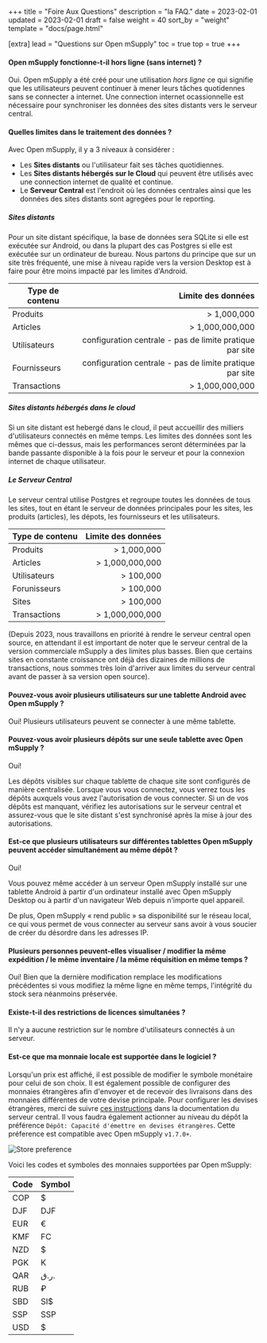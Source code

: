 +++
title = "Foire Aux Questions"
description = "la FAQ."
date = 2023-02-01
updated = 2023-02-01
draft = false
weight = 40
sort_by = "weight"
template = "docs/page.html"

[extra]
lead = "Questions sur Open mSupply"
toc = true
top = true
+++

#### Open mSupply fonctionne-t-il hors ligne (sans internet) ?

Oui. Open mSupply a été créé pour une utilisation <i/>hors ligne</i> ce qui signifie que les utilisateurs peuvent continuer à mener leurs tâches quotidennes sans se connecter a internet. Une connection internet ocassionnelle est nécessaire pour synchroniser les données des sites distants vers le serveur central.

#### Quelles limites dans le traitement des données ?

Avec Open mSupply, il y a 3 niveaux à considérer :

* Les **Sites distants** ou l'utilisateur fait ses tâches quotidiennes.
* Les **Sites distants hébergés sur le Cloud** qui peuvent être utilisés avec une connection internet de qualité et continue.
* Le **Serveur Central** est l'endroit où les données centrales ainsi que les données des sites distants sont agregées pour le reporting.

##### Sites distants
Pour un site distant spécifique, la base de données sera SQLite si elle est exécutée sur Android, ou dans la plupart des cas Postgres si elle est exécutée sur un ordinateur de bureau. Nous partons du principe que sur un site très fréquenté, une mise à niveau rapide vers la version Desktop est à faire pour être moins impacté par les limites d'Android.

|  Type de contenu   |  Limite des données   |
|-------|-------:|
| Produits   | > 1,000,000   |
| Articles    | > 1,000,000,000   |
| Utilisateurs   | configuration centrale - pas de limite pratique par site  |
| Fournisseurs   | configuration centrale - pas de limite pratique par site  |
| Transactions   | > 1,000,000,000    |

##### Sites distants hébergés dans le cloud
Si un site distant est hebergé dans le cloud, il peut accueillir des milliers d'utilisateurs connectés en même temps. Les limites des données sont les mêmes que ci-dessus, mais les performances seront déterminées par la bande passante disponible à la fois pour le serveur et pour la connexion internet de chaque utilisateur.

##### Le Serveur Central
Le serveur central utilise Postgres et regroupe toutes les données de tous les sites, tout en étant le serveur de données principales pour les sites, les produits (articles), les dépots, les fournisseurs et les utilisateurs.

|  Type de contenu   |  Limite des données   |
|-------|-------:|
| Produits   | > 1,000,000   |
| Articles   | > 1,000,000,000   |
| Utilisateurs   | > 100,000   |
| Forunisseurs   | > 100,000  |
| Sites  | > 100,000   |
| Transactions   | > 1,000,000,000    |

(Depuis 2023, nous travaillons en priorité à rendre le serveur central open source, en attendant il est important de noter que le serveur central de la version commerciale mSupply a des limites plus basses. Bien que certains sites en constante croissance ont déjà des dizaines de millions de transactions, nous sommes très loin d'arriver aux limites du serveur central avant de passer à sa version open source).

#### Pouvez-vous avoir plusieurs utilisateurs sur une tablette Android avec Open mSupply ?

Oui! Plusieurs utilisateurs peuvent se connecter à une même tablette.

#### Pouvez-vous avoir plusieurs dépôts sur une seule tablette avec Open mSupply ?

Oui!

Les dépôts visibles sur chaque tablette de chaque site sont configurés de manière centralisée.
Lorsque vous vous connectez, vous verrez tous les dépôts auxquels vous avez l'autorisation de vous connecter.
Si un de vos dépôts est manquant, vérifiez les autorisations sur le serveur central et assurez-vous que le site distant s'est synchronisé après la mise à jour des autorisations.

#### Est-ce que plusieurs utilisateurs sur différentes tablettes Open mSupply peuvent accéder simultanément au même dépôt ?

Oui!

Vous pouvez même accéder à un serveur Open mSupply installé sur une tablette Android à partir d'un ordinateur installé avec Open mSupply Desktop ou à partir d'un navigateur Web depuis n'importe quel appareil.

De plus, Open mSupply « rend public » sa disponibilité sur le réseau local, ce qui vous permet de vous connecter au serveur sans avoir à vous soucier de créer du désordre dans les adresses IP.

#### Plusieurs personnes peuvent-elles visualiser / modifier la même expédition / le même inventaire / la même réquisition en même temps ?

Oui! Bien que la dernière modification remplace les modifications précédentes si vous modifiez la même ligne en même temps, l'intégrité du stock sera néanmoins préservée.

#### Existe-t-il des restrictions de licences simultanées ?

Il n'y a aucune restriction sur le nombre d'utilisateurs connectés à un serveur.

#### Est-ce que ma monnaie locale est supportée dans le logiciel ?

Lorsqu'un prix est affiché, il est possible de modifier le symbole monétaire pour celui de son choix. Il est également possible de configurer des monnaies étrangères afin d'envoyer et de recevoir des livraisons dans des monnaies différentes de votre devise principale. Pour configurer les devises étrangères, merci de suivre [ces instructions](https://docs.msupply.org.nz/other_stuff:currencies) dans la documentation du serveur central. Il vous faudra également actionner au niveau du dépôt la préférence `Dépôt: Capacité d'émettre en devises étrangères`. Cette préference est compatible avec Open mSupply `v1.7.0+`.

![Store preference](/docs/distribution/images/store-pref-issue-in-foreign-currencies.png)

Voici les codes et symboles des monnaies supportées par Open mSupply:

| Code | Symbol |
| ---- | ------ |
| COP  | $      |
| DJF  | DJF    |
| EUR  | €      |
| KMF  | FC     |
| NZD  | $      |
| PGK  | K      |
| QAR  | ر.ق.   |
| RUB  | ₽      |
| SBD  | SI$    |
| SSP  | SSP    |
| USD  | $      |
